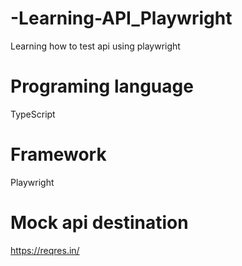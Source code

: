 # -Learning-API_Playwright
Learning how to test api using playwright

# Programing language
TypeScript

# Framework
Playwright

# Mock api destination
 https://reqres.in/